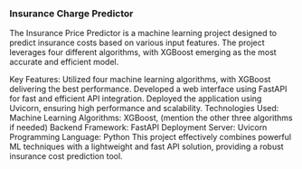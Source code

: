 ### Insurance Charge Predictor

The Insurance Price Predictor is a machine learning project designed to predict insurance costs based on various input features. The project leverages four different algorithms, with XGBoost emerging as the most accurate and efficient model.

Key Features:
Utilized four machine learning algorithms, with XGBoost delivering the best performance.
Developed a web interface using FastAPI for fast and efficient API integration.
Deployed the application using Uvicorn, ensuring high performance and scalability.
Technologies Used:
Machine Learning Algorithms: XGBoost, (mention the other three algorithms if needed)
Backend Framework: FastAPI
Deployment Server: Uvicorn
Programming Language: Python
This project effectively combines powerful ML techniques with a lightweight and fast API solution, providing a robust insurance cost prediction tool.
